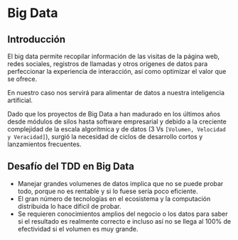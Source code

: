 # Big Data

## Introducción

El big data permite recopilar información de las visitas de la página web, redes
sociales, registros de llamadas y otros orígenes de datos para perfeccionar la
experiencia de interacción, así como optimizar el valor que se ofrece.

En nuestro caso nos servirá para alimentar de datos a nuestra inteligencia
artificial.

Dado que los proyectos de Big Data a han madurado en los últimos años desde
módulos de silos hasta software empresarial y debido a la creciente complejidad
de la escala algorítmica y de datos (3 Vs `[Volumen, Velocidad y Veracidad]`),
surgió la necesidad de ciclos de desarrollo cortos y lanzamientos frecuentes.

## Desafío del TDD en Big Data

- Manejar grandes volumenes de datos implica que no se puede probar todo, porque
  no es rentable y si lo fuese sería poco eficiente.
- El gran número de tecnologías en el ecosistema y la computación distribuida lo
  hace díficil de probar.
- Se requieren conocimientos amplios del negocio o los datos para saber si el
  resultado es realmente correcto e incluso así no se llega al 100% de
  efectividad si el volumen es muy grande.
